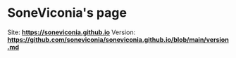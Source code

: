 # SoneViconia's page

Site: __https://soneviconia.github.io__
Version: __https://github.com/soneviconia/soneviconia.github.io/blob/main/version.md__
